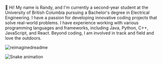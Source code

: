 🧪 Hi! My name is Randy, and I'm currently a second-year student at the University of British Columbia pursuing a Bachelor's degree in Electrical Engineering. I have a passion for developing innovative coding projects that solve real-world problems. I have experience working with various programming languages and frameworks, including Java, Python, C++, JavaScript, and React. Beyond coding, I am involved in track and field and love the outdoors.

<img src="https://myreadme.vercel.app/api/embed/randyren278?panels=userstatistics,toprepositories,toplanguages,commitgraph" alt="reimaginedreadme" />

![Snake animation](https://github.com/randyren278/github-readme/blob/output/github-contribution-snake.svg)
